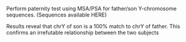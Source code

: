 Perform paternity test using MSA/PSA for father/son Y-chromosome sequences. (Sequences available HERE)

Results reveal that chrY of son is a 100% match to chrY of father. This confirms an irrefutable relationship between the two subjects
